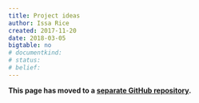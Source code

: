 ```yaml
---
title: Project ideas
author: Issa Rice
created: 2017-11-20
date: 2018-03-05
bigtable: no
# documentkind:
# status:
# belief:
---
```


**This page has moved to a [separate GitHub repository](https://github.com/riceissa/project-ideas).**

